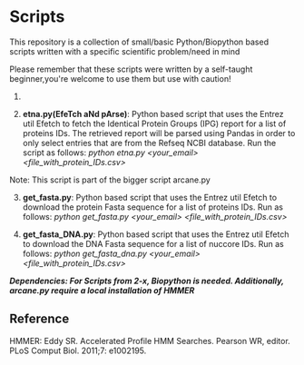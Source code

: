 # Scripts
This repository is a collection of small/basic Python/Biopython based scripts written with a specific scientific problem/need in mind

Please remember that these scripts were written by a self-taught beginner,you're welcome to use them but  use with caution!

1)


2) **etna.py(EfeTch aNd pArse)**: Python based script that uses the Entrez util Efetch to fetch the  Identical Protein Groups (IPG) report for a list of proteins IDs. The retrieved report will be parsed using Pandas in order to only select entries that are from the Refseq NCBI database. Run the script as follows:
*python etna.py <your_email> <file_with_protein_IDs.csv>*

Note: This script is part of the bigger script arcane.py

3) **get_fasta.py**:  Python based script that uses the Entrez util Efetch to download the protein Fasta sequence for a list of proteins IDs. Run as follows:
*python get_fasta.py <your_email> <file_with_protein_IDs.csv>*

4) **get_fasta_DNA.py**:  Python based script that uses the Entrez util Efetch to download the DNA Fasta sequence for a list of nuccore IDs. Run as follows:
*python get_fasta_dna.py <your_email> <file_with_protein_IDs.csv>*




***Dependencies: For Scripts from 2-x, Biopython is needed. Additionally, arcane.py require a local installation of HMMER***



## Reference
HMMER: Eddy SR. Accelerated Profile HMM Searches. Pearson WR, editor. PLoS Comput Biol. 2011;7: e1002195.
